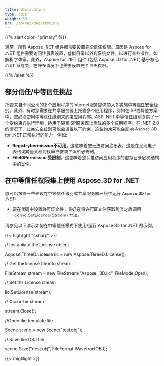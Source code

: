 ```yaml
---
title: Declaration
type: docs
weight: 30
url: /zh/net/declaration/
---
```

{{% alert color="primary" %}} 

通常，所有 Aspose .NET 组件都需要设置完全信任权限。原因是 Aspose for .NET 组件需要访问注册表设置，虚拟目录以外的系统文件，以进行某些操作，如解析字体等。此外，Aspose for .NET 组件 (包括 Aspose.3D for .NET) 基于核心 .NET 系统类，在许多情况下也需要设置完全信任权限。

{{% /alert %}} 
##  **部分信任/中等信任挑战**
托管来自不同公司的多个应用程序的Internet服务提供商大多实施中等信任安全级别。此外，有时您需要在共享服务器上托管多个应用程序，例如在ISP或其他方案中，您必须使用中等信任级别来约束应用程序。ASP .NET 中等信任级别提供了一个受约束的执行环境，适用于隔离ISP服务器上承载的多个应用程序。在 .NET 2.0的情况下，此类安全级别可能会设置以下约束，这些约束可能会影响 Aspose.3D for .NET 正常执行的能力，例如:

- **Registrybermission不可用**。这意味着您无法访问注册表，这是在呈现电子表格或其他文档时枚举已安装字体所必需的。
- **FileIOPermission受限制**。这意味着您只能访问应用程序的虚拟目录层次结构中的文件。
##  **在中等信任权限集上使用 Aspose.3D for .NET**
您可以按照一些建议在中等信任级别或共享服务器环境中运行 Aspose.3D for .NET:

- 要在代码中设置许可证文件，最好在将许可证文件获取到流之后调用license.SetLicense(Stream) 方法。

请参见以下演示如何在中等信任模式下使用/运行 Aspose.3D for .NET 的示例。

{{< highlight "csharp" >}}

 // Instantiate the License object

Aspose.ThreeD.License lic = new Aspose.ThreeD.License();

// Get the license file into stream

FileStream stream = new FileStream("Aspose._3D.lic", FileMode.Open);

// Set the License stream

lic.SetLicense(stream);

// Close the stream

stream.Close();

//Open the template file

Scene scene = new Scene("test.obj");

// Save the OBJ file

scene.Save("dest.obj", FileFormat.WavefrontOBJ);



{{< /highlight >}}





